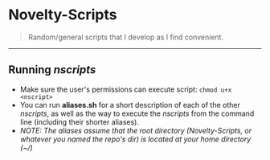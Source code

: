 # Novelty-Scripts

> Random/general scripts that I develop as I find convenient.

---

## Running *nscripts*
- Make sure the user's permissions can execute script: `chmod u+x <nscript>`
- You can run **aliases.sh** for a short description of each of the other *nscripts*, as well as the way to execute the *nscripts* from the command line (including their shorter aliases).
- *NOTE: The aliases assume that the root directory (Novelty-Scripts, or whatever you named the repo's dir) is located at your home directory (~/)*
